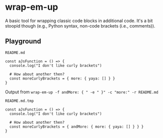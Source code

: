 # wrap-em-up

A basic tool for wrapping classic code blocks in additional code.
It's a bit stoopid though (e.g., Python syntax, non-code brackets (i.e., comments)).

## Playground

```
README.md

const aJsFunction = () => {
  console.log("I don't like curly brackets")
  
  # How about another then?
  const moreCurlyBrackets = { more: { yaya: [] } }
}
```

Output from `wrap-em-up -f andMore: { " -e " }" -c "more:" -r README.md`
```
README.md.tmp

const aJsFunction = () => {
  console.log("I don't like curly brackets")
  
  # How about another then?
  const moreCurlyBrackets = { andMore: { more: { yaya: [] } } }
}
```